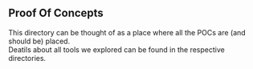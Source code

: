 ## Proof Of Concepts

This directory can be thought of as a place where all the POCs are (and should be) placed.\
Deatils about all tools we explored can be found in the respective directories.